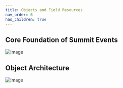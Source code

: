 ```yaml
---
title: Objects and Field Resources
nav_order: 6
has_children: true
---
```

## Core Foundation of Summit Events
![image](https://user-images.githubusercontent.com/60475518/167001579-1a30422f-f78d-4dde-87db-4678030cb03d.png)

## Object Architecture
![image](https://user-images.githubusercontent.com/60475518/167001115-eb31431f-363e-41d2-b8f5-aa8c6774b23a.png)
